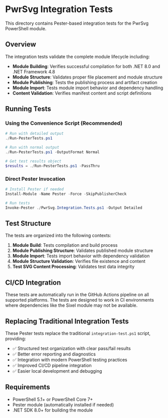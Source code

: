 # PwrSvg Integration Tests

This directory contains Pester-based integration tests for the PwrSvg PowerShell module.

## Overview

The integration tests validate the complete module lifecycle including:

- **Module Building**: Verifies successful compilation for both .NET 8.0 and .NET Framework 4.8
- **Module Structure**: Validates proper file placement and module structure
- **Module Publishing**: Tests the publishing process and artifact creation
- **Module Import**: Tests module import behavior and dependency handling
- **Content Validation**: Verifies manifest content and script definitions

## Running Tests

### Using the Convenience Script (Recommended)

```powershell
# Run with detailed output
./Run-PesterTests.ps1

# Run with normal output
./Run-PesterTests.ps1 -OutputFormat Normal

# Get test results object
$results = ./Run-PesterTests.ps1 -PassThru
```

### Direct Pester Invocation

```powershell
# Install Pester if needed
Install-Module -Name Pester -Force -SkipPublisherCheck

# Run tests
Invoke-Pester ./PwrSvg.Integration.Tests.ps1 -Output Detailed
```

## Test Structure

The tests are organized into the following contexts:

1. **Module Build**: Tests compilation and build process
2. **Module Publishing Structure**: Validates published module structure
3. **Module Import**: Tests import behavior with dependency validation
4. **Module Structure Validation**: Verifies file existence and content
5. **Test SVG Content Processing**: Validates test data integrity

## CI/CD Integration

These tests are automatically run in the GitHub Actions pipeline on all supported platforms. The tests are designed to work in CI environments where dependencies like the Sixel module may not be available.

## Replacing Traditional Integration Tests

These Pester tests replace the traditional `integration-test.ps1` script, providing:

- ✅ Structured test organization with clear pass/fail results
- ✅ Better error reporting and diagnostics
- ✅ Integration with modern PowerShell testing practices
- ✅ Improved CI/CD pipeline integration
- ✅ Easier local development and debugging

## Requirements

- PowerShell 5.1+ or PowerShell Core 7+
- Pester module (automatically installed if needed)
- .NET SDK 8.0+ for building the module